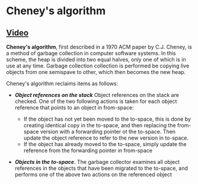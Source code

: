 # Cheney's algorithm

## [Video](https://www.youtube.com/watch?v=S1xvtHsarbI)

**Cheney's algorithm**, first described in a 1970 ACM paper by C.J. Cheney, is a method of garbage collection in computer software systems.
In this scheme, the heap is divided into two equal halves, only one of which is in use at any time. Garbage collection collection is performed be copying live objects from one semispave to other, which then becomes the new heap.

Cheney's algorithm reclaims items as follows: 
- ***Object references on the stack*** Object references on the stack are checked. One of the two following actions is taken for each object reference that points to an object in from-space:
    - If the object has not yet been moved to the to-space, this is done by creating identical copy in the to-space, and then replacing the from-space version with a forwarding pointer ot the to-space. Then update the object reference to refer to the new version in to-space.
    - If the object has already moved to the to-space, simply update the reference from the forwarding pointer in from-space

- ***Objects in the to-space***. The garbage collector examines all object references in the objects that have been migrated to the to-space, and performs one of the above two actions on the referenced object
